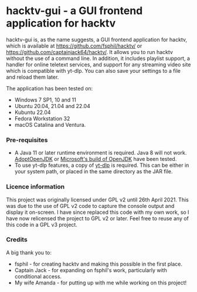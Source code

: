 # hacktv-gui - a GUI frontend application for hacktv

hacktv-gui is, as the name suggests, a GUI frontend application for hacktv, which is available at https://github.com/fsphil/hacktv/ or https://github.com/captainjack64/hacktv/. It allows you to run hacktv without the use of a command line. In addition, it includes playlist support, a handler for online teletext services, and support for any streaming video site which is compatible with yt-dlp. You can also save your settings to a file and reload them later.

The application has been tested on:

- Windows 7 SP1, 10 and 11
- Ubuntu 20.04, 21.04 and 22.04
- Kubuntu 22.04
- Fedora Workstation 32
- macOS Catalina and Ventura.

### Pre-requisites
- A Java 11 or later runtime environment is required. Java 8 will not work. <a href="https://adoptopenjdk.net">AdoptOpenJDK</a> or <a href="https://www.microsoft.com/openjdk">Microsoft's build of OpenJDK</a> have been tested.
- To use yt-dlp features, a copy of <a href="https://github.com/yt-dlp/yt-dlp/releases/">yt-dlp</a> is required. This can be either in your system path, or placed in the same directory as the JAR file.

### Licence information
This project was originally licensed under GPL v2 until 26th April 2021. This was due to the use of GPL v2 code to capture the console output and display it on-screen. I have since replaced this code with my own work, so I have now relicensed the project to GPL v2 or later. Feel free to reuse any of this code in a GPL v3 project.

### Credits
A big thank you to:

- fsphil - for creating hacktv and making this possible in the first place.
- Captain Jack - for expanding on fsphil's work, particularly with conditional access.
- My wife Amanda - for putting up with me while working on this project!
